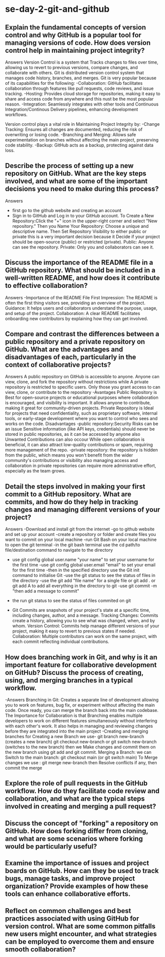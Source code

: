 # se-day-2-git-and-github
## Explain the fundamental concepts of version control and why GitHub is a popular tool for managing versions of code. How does version control help in maintaining project integrity?
Answers
Version Control is a system that Tracks changes to files over time, allowing us to revert to previous versions, compare changes, and collaborate with others.
Git is distributed version control system that manages code history, branches, and merges. Git is very popular because of its capabilities for the following:
-Collaboration: GitHub facilitates collaboration through features like pull requests, code reviews, and issue tracking.
-Hosting: Provides cloud storage for repositories, making it easy to share and access code from anywhere and this nust be the most popular reason.
-Integration: Seamlessly integrates with other tools and Continuous Integration/Continous Delivery pipelines, enhancing development workflows.

Version control plays a vital role in Maintaining Project Integrity by:
-Change Tracking: Ensures all changes are documented, reducing the risk of overwriting or losing code.
-Branching and Merging: Allows safe experimentation on branches without affecting the main project, preserving code stability.
-Backup: GitHub acts as a backup, protecting against data loss.

## Describe the process of setting up a new repository on GitHub. What are the key steps involved, and what are some of the important decisions you need to make during this process?
Answers
- first go to the github website and creating an account
- Sign in to GitHub and Log in to your GitHub account.
To Create a New Repository:Click the "+" icon in the upper-right corner and select "New repository."
Then you Name Your Repository: Choose a unique and descriptive name.
Then Set Repository Visibility to either public or private this is a very important decision because it Decide if your project should be open-source (public) or restricted (private).
Public: Anyone can see the repository.
Private: Only you and collaborators can see it.

## Discuss the importance of the README file in a GitHub repository. What should be included in a well-written README, and how does it contribute to effective collaboration?
Answers
-Importance of the README File
First Impression: The README is often the first thing visitors see, providing an overview of the project.
Guidance: It helps users and collaborators understand the purpose, usage, and setup of the project.
Collaboration: A clear README facilitates onboarding new contributors by explaining how they can get involved.


## Compare and contrast the differences between a public repository and a private repository on GitHub. What are the advantages and disadvantages of each, particularly in the context of collaborative projects?
Answers
A public repository on GitHub is accessible to anyone. Anyone can view, clone, and fork the repository without restrictions while A private repository is restricted to specific users. Only those you grant access to can view, clone, or contribute to the repository 
-Avantages
Public Repository is Best for open-source projects or educational purposes where collaboration is encouraged, and visibility is important. It allows anyone to contribute, making it great for community-driven projects. Private Repository is Ideal for projects that need confidentiality, such as proprietary software, internal tools, or early-stage development where you want to control who sees and works on the code. 
Disadvantages 
-public repository:Security Risks can be an issue Sensitive information (like API keys, credentials) should never be stored in public repositories, as it can be accessed by anyone also Unwanted Contributions can also occour While open collaboration is beneficial, it can also attract low-quality contributions or spam, requiring more management of the repo.
-private repository: the repository is hidden from the public, which means you won't benefit from the wider community's contributions or visibility also managing access and collaboration in private repositories can require more administrative effort, especially as the team grows.

## Detail the steps involved in making your first commit to a GitHub repository. What are commits, and how do they help in tracking changes and managing different versions of your project?
Answers
-Download and install git from the internet 
-go to github website and set up your account
-create a repository or folder and create files you want to commit on your local machine 
-run Git Bash on your local machine to open the git terminal
-in the git bash terminal use the cd path/to file/destination command to navigate to the directory
- use git  config global user.name "your name" to set your username for the first time 
-use git config global user.email "email" to set your email for the first time 
-then in the specified directory use the Git init command to initialise Git
-use the git status to see the status of files in the directory
-use the git add "file name" for a single file  or git add . or git add A to add all everything in the directory to git
-use git commit -m "then add a message to commit"
- the run git status to see the status of files commited on git

- Git Commits are snapshots of your project's state at a specific time, including changes, author, and a message.
Tracking Changes: Commits create a history, allowing you to see what was changed, when, and by whom.
Version Control: Commits help manage different versions of your project, making it easy to revert to previous states if needed.
Collaboration: Multiple contributors can work on the same project, with each commit reflecting individual contributions.

## How does branching work in Git, and why is it an important feature for collaborative development on GitHub? Discuss the process of creating, using, and merging branches in a typical workflow.
-Answers
Branching in Git: Creates a separate line of development allowing you to work on features, bug fix, or experiment without affecting the main code. Once ready, you can merge the branch back into the main codebase.
The Importance for Collaboration is that Branching enables multiple developers to work on different features simultaneously without interfering with each other's work. It also helps in managing and reviewing changes before they are integrated into the main project
-Creating and merging branches 
for Creating a  new Branch we use-  git branch new-branch (creates a new branch)
                                    git checkout new-branch or
                                    git switch new-branch (switches to the new branch)
 then we Make changes and commit them on the new branch using
                                    git add and git commit.
Merging a Branch:
we can Switch to the main branch: git checkout main (or git switch main)
To Merge changes we use : git merge new-branch
then Resolve conflicts if any, then commit the merge

## Explore the role of pull requests in the GitHub workflow. How do they facilitate code review and collaboration, and what are the typical steps involved in creating and merging a pull request?

## Discuss the concept of "forking" a repository on GitHub. How does forking differ from cloning, and what are some scenarios where forking would be particularly useful?

## Examine the importance of issues and project boards on GitHub. How can they be used to track bugs, manage tasks, and improve project organization? Provide examples of how these tools can enhance collaborative efforts.

## Reflect on common challenges and best practices associated with using GitHub for version control. What are some common pitfalls new users might encounter, and what strategies can be employed to overcome them and ensure smooth collaboration?

